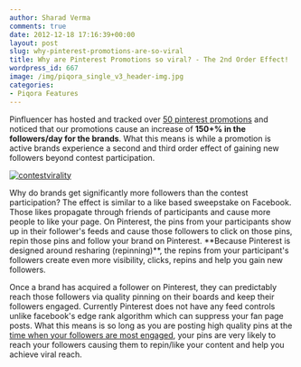 ```yaml
---
author: Sharad Verma
comments: true
date: 2012-12-18 17:16:39+00:00
layout: post
slug: why-pinterest-promotions-are-so-viral
title: Why are Pinterest Promotions so viral? - The 2nd Order Effect!
wordpress_id: 667
image: /img/piqora_single_v3_header-img.jpg
categories:
- Piqora Features
---
```


Pinfluencer has hosted and tracked over [50 pinterest promotions](http://blog.pinfluencer.com/pinterest-promotions-survival-guide-by-pinfluencer/) and noticed that our promotions cause an increase of **150+% in the followers/day for the brands**. What this means is while a promotion is active brands experience a second and third order effect of gaining new followers beyond contest participation.


[![contestvirality](http://blog.pinfluencer.com/wp-content/uploads/2012/12/contestvirality2.png)](http://blog.pinfluencer.com/why-pinterest-promotions-are-so-viral/contestvirality-3/)


<!-- more -->Why do brands get significantly more followers than the contest participation? The effect is similar to a like based sweepstake on Facebook. Those likes propagate through friends of participants and cause more people to like your page. On Pinterest, the pins from your participants show up in their follower's feeds and cause those followers to click on those pins, repin those pins and follow your brand on Pinterest. **Because Pinterest is designed around resharing (repinning)**, the repins from your participant's followers create even more visibility, clicks, repins and help you gain new followers.

Once a brand has acquired a follower on Pinterest, they can predictably reach those followers via quality pinning on their boards and keep their followers engaged. Currently Pinterest does not have any feed controls unlike facebook's edge rank algorithm which can suppress your fan page posts. What this means is so long as you are posting high quality pins at the [time when your followers are most engaged](http://blog.pinfluencer.com/pinfluencer-tells-you-when-your-pinterest-followers-are-most-engaged/), your pins are very likely to reach your followers causing them to repin/like your content and help you achieve viral reach.
